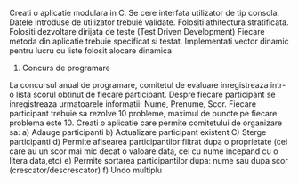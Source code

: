 Creati o aplicatie modulara in C.
Se cere interfata utilizator de tip consola.
Datele introduse de utilizator trebuie validate. 
Folositi athitectura stratificata.
Folositi dezvoltare dirijata de teste (Test Driven Development)
Fiecare metoda din aplicatie trebuie specificat si testat.
Implementati vector dinamic pentru lucru cu liste folosit alocare dinamica

1. Concurs de programare

La concursul anual de programare, comitetul de evaluare inregistreaza intr-o lista scorul 
obtinut de fiecare participant. Despre fiecare participant se inregistreaza urmatoarele
informatii: Nume, Prenume, Scor. Fiecare participant trebuie sa rezolve 10 probleme, maximul 
de puncte pe fiecare problema este 10.
  Creati o aplicatie care permite comitetului de organizare sa:
a) Adauge participanti
b) Actualizare participant existent
C) Sterge participanti
d) Permite afisearea participantilor filtrat dupa o proprietate (cei care au un scor mai mic decat o valoare data, 
cei cu nume incepand cu o litera data,etc)
e) Permite sortarea participantilor dupa: nume sau dupa scor (crescator/descrescator)
f) Undo multiplu
